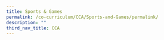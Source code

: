 ```yaml
---
title: Sports & Games
permalink: /co-curriculum/CCA/Sports-and-Games/permalink/
description: ""
third_nav_title: CCA
---
```

